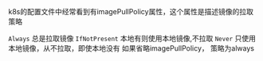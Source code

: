
k8s的配置文件中经常看到有imagePullPolicy属性，这个属性是描述镜像的拉取策略

`Always` 总是拉取镜像
`IfNotPresent` 本地有则使用本地镜像,不拉取
`Never` 只使用本地镜像，从不拉取，即使本地没有
如果省略imagePullPolicy，  策略为always 